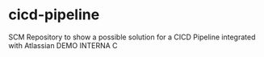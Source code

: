 # cicd-pipeline
SCM Repository to show a possible solution for a CICD Pipeline integrated with Atlassian
DEMO INTERNA C